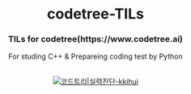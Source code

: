 <h1 align="center"> codetree-TILs </h1>
<div align="center">
  <h3>TILs for codetree(https://www.codetree.ai)</h3>
  For studing C++ & Prepareing coding test by Python <br><br>
  
  [![코드트리|실력진단-kkihui](https://banner.codetree.ai/v1/banner/kkihui)](https://www.codetree.ai/profiles/kkihui)
</div>

